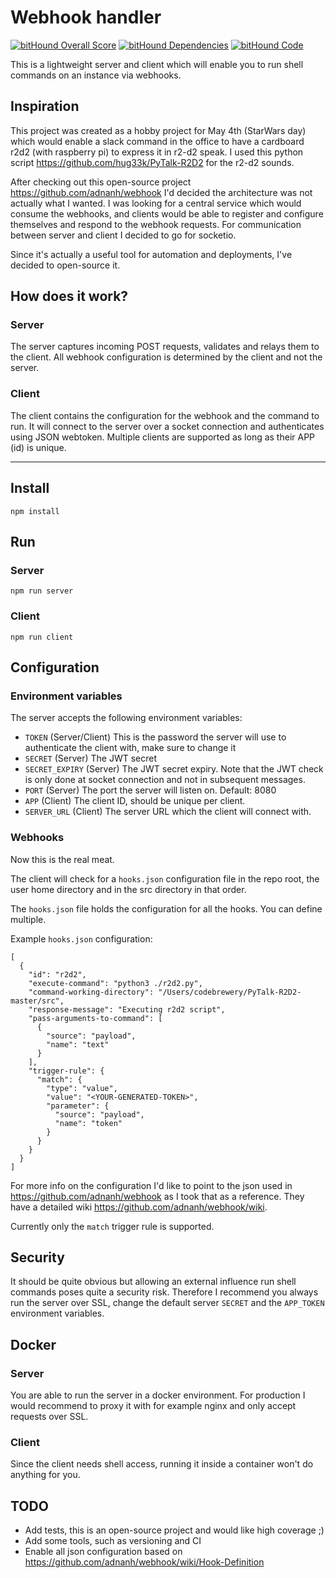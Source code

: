 # Webhook handler
[![bitHound Overall Score](https://www.bithound.io/github/codebrewery/web-node_webhook/badges/score.svg)](https://www.bithound.io/github/codebrewery/web-node_webhook) [![bitHound Dependencies](https://www.bithound.io/github/codebrewery/web-node_webhook/badges/dependencies.svg)](https://www.bithound.io/github/codebrewery/web-node_webhook/master/dependencies/npm) [![bitHound Code](https://www.bithound.io/github/codebrewery/web-node_webhook/badges/code.svg)](https://www.bithound.io/github/codebrewery/web-node_webhook)

This is a lightweight server and client which will enable you to run shell commands on an instance via webhooks.

## Inspiration

This project was created as a hobby project for May 4th (StarWars day) which would enable a slack command in the office to have a cardboard r2d2 (with raspberry pi) to express it in r2-d2 speak. I used this python script https://github.com/hug33k/PyTalk-R2D2 for the r2-d2 sounds.

After checking out this open-source project https://github.com/adnanh/webhook I'd decided the architecture was not actually what I wanted. I was looking for a central service which would consume the webhooks, and clients would be able to register and configure themselves and respond to the webhook requests. For communication between server and client I decided to go for socketio.

Since it's actually a useful tool for automation and deployments, I've decided to open-source it.

## How does it work?
### Server
The server captures incoming POST requests, validates and relays them to the client. All webhook configuration is determined by the client and not the server.
### Client
The client contains the configuration for the webhook and the command to run. It will connect to the server over a socket connection and authenticates using JSON webtoken. Multiple clients are supported as long as their APP (id) is unique.

---

## Install

    npm install

## Run
### Server

    npm run server
    
### Client

    npm run client
 

## Configuration

### Environment variables

The server accepts the following environment variables:

- `TOKEN` (Server/Client) This is the password the server will use to authenticate the client with, make sure to change it
- `SECRET` (Server) The JWT secret
- `SECRET_EXPIRY` (Server) The JWT secret expiry. Note that the JWT check is only done at socket connection and not in subsequent messages.
- `PORT` (Server) The port the server will listen on. Default: 8080
- `APP` (Client) The client ID, should be unique per client.
- `SERVER_URL` (Client) The server URL which the client will connect with.

### Webhooks

Now this is the real meat.

The client will check for a `hooks.json` configuration file in the repo root, the user home directory and in the src directory in that order.

The `hooks.json` file holds the configuration for all the hooks. You can define multiple.

Example `hooks.json` configuration:

	[
	  {
	    "id": "r2d2",
	    "execute-command": "python3 ./r2d2.py",
	    "command-working-directory": "/Users/codebrewery/PyTalk-R2D2-master/src",
	    "response-message": "Executing r2d2 script",
	    "pass-arguments-to-command": [
	      {
	        "source": "payload",
	        "name": "text"
	      }
	    ],
	    "trigger-rule": {
	      "match": {
	        "type": "value",
	        "value": "<YOUR-GENERATED-TOKEN>",
	        "parameter": {
	          "source": "payload",
	          "name": "token"
	        }
	      }
	    }
	  }
	]

For more info on the configuration I'd like to point to the json used in https://github.com/adnanh/webhook as I took that as a reference. They have a detailed wiki https://github.com/adnanh/webhook/wiki.

Currently only the `match` trigger rule is supported.

## Security

It should be quite obvious but allowing an external influence run shell commands poses quite a security risk. Therefore I recommend you always run the server over SSL, change the default server `SECRET` and the `APP_TOKEN` environment variables.

## Docker

### Server

You are able to run the server in a docker environment. For production I would recommend to proxy it with for example nginx and only accept requests over SSL.

### Client

Since the client needs shell access, running it inside a container won't do anything for you.

## TODO

- Add tests, this is an open-source project and would like high coverage ;)
- Add some tools, such as versioning and CI
- Enable all json configuration based on https://github.com/adnanh/webhook/wiki/Hook-Definition

